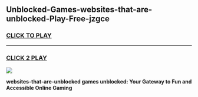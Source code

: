 
## Unblocked-Games-websites-that-are-unblocked-Play-Free-jzgce
<h3>
<a href="https://premium76.site?title=websites-that-are-unblocked&ref=20M">CLICK TO PLAY</a></h3>
<hr>

<h3>
<a href="https://premium76.site?title=websites-that-are-unblocked&ref=20M">CLICK 2 PLAY</a>
  
</h3>

<a href="https://premium76.site?title=websites-that-are-unblocked&ref=19M"><img src="https://clearcache.store/games.png"></a>


**websites-that-are-unblocked games unblocked: Your Gateway to Fun and Accessible Online Gaming**
